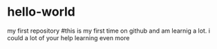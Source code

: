 # hello-world
my first repository
#this is my first time on github and am learnig a lot. i could a lot of your help learning even more

